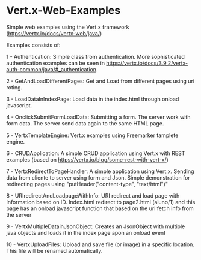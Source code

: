 # Vert.x-Web-Examples
Simple web examples using the Vert.x framework (https://vertx.io/docs/vertx-web/java/)

Examples consists of:

 1 - Authentication: Simple class from authentication. More sophisticated authentication examples can be seen in https://vertx.io/docs/3.9.2/vertx-auth-common/java/#_authentication.
 
 2 - GetAndLoadDifferentPages: Get and Load from different pages using uri roting.
 
 3 - LoadDataInIndexPage: Load data in the index.html through onload javascript.
 
 4 - OnclickSubmitFormLoadData: Submitting a form. The server work with form data. The server send data again to the same HTML page.
 
 5 - VertxTemplateEngine: Vert.x examples using Freemarker tamplete engine.
 
 6 - CRUDApplication: A simple CRUD application using Vert.x with REST examples (based on https://vertx.io/blog/some-rest-with-vert-x/)
 
 7 - VertxRedirectToPageHandler: A simple application using Vert.x. Sending data from cliente to server using form and Json. Simple demonstration for redirecting pages using "putHeader("content-type", "text/html")"
 
 8 - URIredirectAndLoadpageWithInfo: URI redirect and load page with Information based on ID. Index.html redirect to page2.html (aluno/1) and this page has an onload javascript function that based on the uri fetch info from the server
 
 9 - VertxMultipleDatainJsonObject: Creates an JsonObject with multiple java objects and loads it in the index page apon an onload event
 
 10 - VertxUploadFiles: Upload and save file (or image) in a specific location. This file will be renamed automatically.